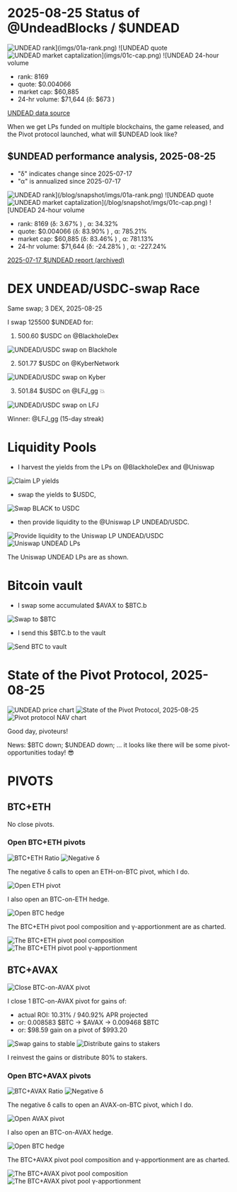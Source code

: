 # 2025-08-25 Status of @UndeadBlocks / $UNDEAD 

![$UNDEAD rank](imgs/01a-rank.png) 
![$UNDEAD quote](imgs/01b-quote.png) 
![$UNDEAD market captalization](imgs/01c-cap.png) 
![$UNDEAD 24-hour volume](imgs/01d-vol.png) 

* rank: 8169 
* quote: $0.004066 
* market cap: $60,885 
* 24-hr volume: $71,644 (δ: $673 ) 


[UNDEAD data source](https://www.coingecko.com/en/coins/undead-blocks) 



When we get LPs funded on multiple blockchains, the game released, and the Pivot protocol launched, what will $UNDEAD look like? 

## $UNDEAD performance analysis, 2025-08-25 

* "δ" indicates change since 2025-07-17 
* "α" is annualized since 2025-07-17 

![$UNDEAD rank](/blog/snapshot/imgs/01a-rank.png) 
![$UNDEAD quote](/blog/snapshot/imgs/01b-quote.png) 
![$UNDEAD market captalization](/blog/snapshot/imgs/01c-cap.png) 
![$UNDEAD 24-hour volume](/blog/snapshot/imgs/01d-vol.png) 

* rank: 8169 (δ: 3.67% ) , α: 34.32% 
* quote: $0.004066 (δ: 83.90% ) , α: 785.21% 
* market cap: $60,885 (δ: 83.46% ) , α: 781.13% 
* 24-hr volume: $71,644 (δ: -24.28% ) , α: -227.24% 

[2025-07-17 $UNDEAD report (archived)](https://github.com/pivoteur/biz/tree/main/blog/snapshot) 
# DEX UNDEAD/USDC-swap Race 

Same swap; 3 DEX, 2025-08-25 

I swap 125500 $UNDEAD for: 

1. 500.60 $USDC on @BlackholeDex 

![UNDEAD/USDC swap on Blackhole](imgs/02a-blackhole.png) 

2. 501.77 $USDC on @KyberNetwork 

![UNDEAD/USDC swap on Kyber](imgs/02b-kyber.png) 

3. 501.84 $USDC on @LFJ_gg 💥 

![UNDEAD/USDC swap on LFJ](imgs/02c-lfj.png) 

Winner: @LFJ_gg (15-day streak) 

# Liquidity Pools 

* I harvest the yields from the LPs on @BlackholeDex and @Uniswap 

![Claim LP yields](imgs/03a-claim.png) 

* swap the yields to $USDC, 

![Swap BLACK to USDC](imgs/03b-swap.png) 

* then provide liquidity to the @Uniswap LP UNDEAD/USDC. 

![Provide liquidity to the Uniswap LP UNDEAD/USDC](imgs/03c-provide.png) 
![Uniswap UNDEAD LPs](imgs/03d-lps.png) 

The Uniswap UNDEAD LPs are as shown. 

# Bitcoin vault 

* I swap some accumulated $AVAX to $BTC.b 

![Swap to $BTC](imgs/04a-swap.png) 

* I send this $BTC.b to the vault 

![Send BTC to vault](imgs/04b-xfer.png) 

# State of the Pivot Protocol, 2025-08-25 

![UNDEAD price chart](imgs/05a-undead.png) 
![State of the Pivot Protocol, 2025-08-25](imgs/05b-assets.png) 
![Pivot protocol NAV chart](imgs/05c-nav.png) 


Good day, pivoteurs! 

News: $BTC down; $UNDEAD down; ... it looks like there will be some pivot-opportunities today! 😎 

# PIVOTS 

## BTC+ETH 




No close pivots. 











### Open BTC+ETH pivots 

![BTC+ETH Ratio](imgs/06a-ratio.png) 
![Negative δ](imgs/06b-delta.png) 

The negative δ calls to open an ETH-on-BTC pivot, which I do. 

![Open ETH pivot](imgs/06c-open-eth-pivot.png) 

I also open an BTC-on-ETH hedge. 

![Open BTC hedge](imgs/06d-open-btc-hedge.png) 





The BTC+ETH pivot pool composition and γ-apportionment are as charted. 

![The BTC+ETH pivot pool composition](imgs/07a-comp.png) 
![The BTC+ETH pivot pool γ-apportionment](imgs/07b-apport.png) 

## BTC+AVAX 

![Close BTC-on-AVAX pivot](imgs/08a-close-btc-on-avax-pivot.png) 

I close 1 BTC-on-AVAX pivot for gains of: 


* actual ROI: 10.31% / 940.92% APR projected 
* or: 0.008583 $BTC -> $AVAX -> 0.009468 $BTC 
* or: $98.59 gain on a pivot of $993.20 


![Swap gains to stable](imgs/08b-swap-gains-to-stable.png) 
![Distribute gains to stakers](imgs/08c-dist-gains.png) 

I reinvest the gains or distribute 80% to stakers. 


### Open BTC+AVAX pivots 

![BTC+AVAX Ratio](imgs/09a-ratio.png) 
![Negative δ](imgs/09b-delta.png) 

The negative δ calls to open an AVAX-on-BTC pivot, which I do. 

![Open AVAX pivot](imgs/09c-open-avax-pivot.png) 

I also open an BTC-on-AVAX hedge. 

![Open BTC hedge](imgs/09d-open-btc-hedge.png) 





The BTC+AVAX pivot pool composition and γ-apportionment are as charted. 

![The BTC+AVAX pivot pool composition](imgs/10a-comp.png) 
![The BTC+AVAX pivot pool γ-apportionment](imgs/10b-apport.png) 
